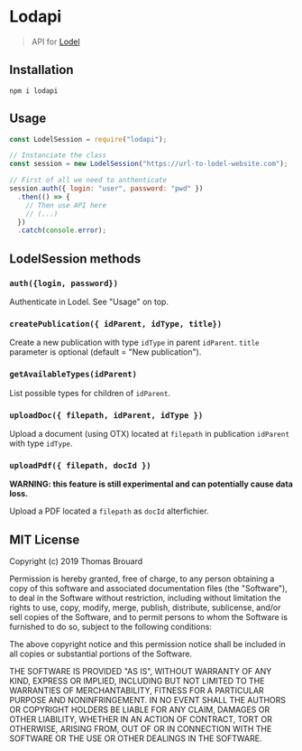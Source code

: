 # Lodapi

> API for [Lodel](https://github.com/OpenEdition/lodel/)

## Installation

```
npm i lodapi
```

## Usage

```javascript
const LodelSession = require("lodapi");

// Instanciate the class
const session = new LodelSession("https://url-to-lodel-website.com");

// First of all we need to anthenticate
session.auth({ login: "user", password: "pwd" })
  .then(() => {
    // Then use API here
    // (...)
  })
  .catch(console.error);
```


## LodelSession methods

### `auth({login, password})`

Authenticate in Lodel. See "Usage" on top.

### `createPublication({ idParent, idType, title})`

Create a new publication with type `idType` in parent `idParent`. `title` parameter is optional (default = "New publication").

### `getAvailableTypes(idParent)`

List possible types for children of `idParent`.

### `uploadDoc({ filepath, idParent, idType })`

Upload a document (using OTX) located at `filepath` in publication `idParent` with type `idType`.

### `uploadPdf({ filepath, docId })`

**WARNING: this feature is still experimental and can potentially cause data loss.**

Upload a PDF located a `filepath` as `docId` alterfichier.

## MIT License

Copyright (c) 2019 Thomas Brouard

Permission is hereby granted, free of charge, to any person obtaining a copy
of this software and associated documentation files (the "Software"), to deal
in the Software without restriction, including without limitation the rights
to use, copy, modify, merge, publish, distribute, sublicense, and/or sell
copies of the Software, and to permit persons to whom the Software is
furnished to do so, subject to the following conditions:

The above copyright notice and this permission notice shall be included in all
copies or substantial portions of the Software.

THE SOFTWARE IS PROVIDED "AS IS", WITHOUT WARRANTY OF ANY KIND, EXPRESS OR
IMPLIED, INCLUDING BUT NOT LIMITED TO THE WARRANTIES OF MERCHANTABILITY,
FITNESS FOR A PARTICULAR PURPOSE AND NONINFRINGEMENT. IN NO EVENT SHALL THE
AUTHORS OR COPYRIGHT HOLDERS BE LIABLE FOR ANY CLAIM, DAMAGES OR OTHER
LIABILITY, WHETHER IN AN ACTION OF CONTRACT, TORT OR OTHERWISE, ARISING FROM,
OUT OF OR IN CONNECTION WITH THE SOFTWARE OR THE USE OR OTHER DEALINGS IN THE
SOFTWARE.
